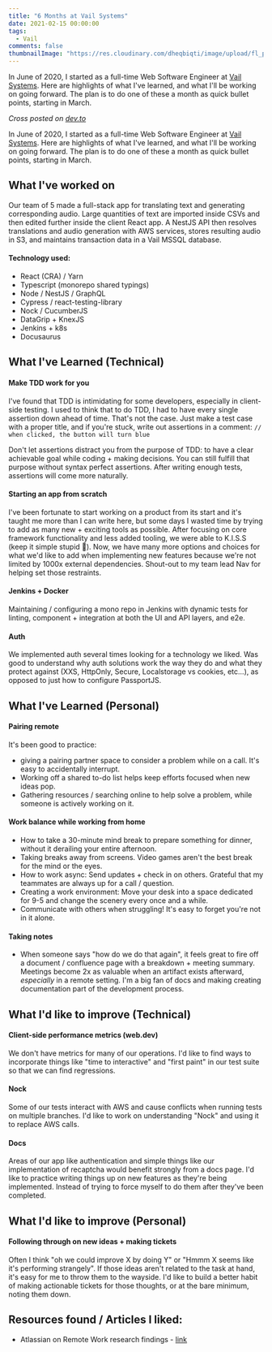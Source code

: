 ```yaml
---
title: "6 Months at Vail Systems"
date: 2021-02-15 00:00:00
tags:
  - Vail
comments: false
thumbnailImage: "https://res.cloudinary.com/dheqbiqti/image/upload/fl_progressive,r_50:5/v1613437533/Projects/Vail/vail2020.png"
---
```


In June of 2020, I started as a full-time Web Software Engineer at
[Vail Systems](https://www.vailsys.com/). Here are highlights of what I've
learned, and what I'll be working on going forward. The plan is to do one of
these a month as quick bullet points, starting in March.

<!-- excerpt -->

_Cross posted on [dev.to](https://dev.to/bmitchinson/6-months-at-vail-systems-1ilj)_

In June of 2020, I started as a full-time Web Software Engineer at
[Vail Systems](https://www.vailsys.com/). Here are highlights of what I've
learned, and what I'll be working on going forward. The plan is to do one of
these a month as quick bullet points, starting in March.

## What I've worked on

Our team of 5 made a full-stack app for translating text and generating corresponding audio.
Large quantities of text are imported inside CSVs and then edited
further inside the client React app.
A NestJS API then resolves translations and audio generation with AWS services,
stores resulting audio in S3, and maintains transaction data in a Vail MSSQL
database.

#### Technology used:

- React (CRA) / Yarn
- Typescript (monorepo shared typings)
- Node / NestJS / GraphQL
- Cypress / react-testing-library
- Nock / CucumberJS
- DataGrip + KnexJS
- Jenkins + k8s
- Docusaurus

## What I've Learned (Technical)

#### Make TDD work for you

I've found that TDD is intimidating for some developers, especially in
client-side testing. I used to think that to do TDD, I had
to have every single assertion down ahead of time. That's not the case. Just
make a test case with a proper title, and if you're stuck, write out assertions
in a comment:
`// when clicked, the button will turn blue`

Don't let assertions distract you from the purpose of TDD: to have a clear
achievable goal while coding + making decisions. You can still fulfill that purpose
without syntax perfect assertions. After writing enough tests, assertions
will come more naturally.

#### Starting an app from scratch

I've been fortunate to start working on a product from its start and
it's taught me more than I can write here, but some days I wasted time by trying
to add as many new + exciting tools as possible. After focusing on core
framework functionality and less added tooling, we were able to K.I.S.S
(keep it simple stupid 💋). Now, we have many more options and choices for what
we'd like to add when implementing new features because we're not limited by
1000x external dependencies. Shout-out to my team lead Nav for helping set those
restraints.

#### Jenkins + Docker

Maintaining / configuring a mono repo in Jenkins with dynamic tests for linting,
component + integration at both the UI and API layers, and e2e.

#### Auth

We implemented auth several times looking for a technology we liked. Was good to
understand why auth solutions work the way they do and what they protect against
(XXS, HttpOnly, Secure, Localstorage vs cookies, etc...), as opposed to just how to
configure PassportJS.

## What I've Learned (Personal)

#### Pairing remote

It's been good to practice:

- giving a pairing partner space to consider a problem while on a call. It's
  easy to accidentally interrupt.
- Working off a shared to-do list helps keep efforts focused when new ideas pop.
- Gathering resources / searching online to help solve a problem, while someone
  is actively working on it.

#### Work balance while working from home

- How to take a 30-minute mind break to prepare something for dinner, without
  it derailing your entire afternoon.
- Taking breaks away from screens. Video games aren't the best break for the
  mind or the eyes.
- How to work async: Send updates + check in on others. Grateful that my
  teammates are always up for a call / question.
- Creating a work environment: Move your desk into a space dedicated for 9-5
  and change the scenery every once and a while.
- Communicate with others when struggling! It's easy to forget you're not in
  it alone.

#### Taking notes

- When someone says "how do we do that again", it feels great to fire off a
  document / confluence page with a breakdown + meeting summary. Meetings become
  2x as valuable when an artifact exists afterward, _especially_ in a remote
  setting. I'm a big fan of docs and making creating documentation part of the
  development process.

## What I'd like to improve (Technical)

#### Client-side performance metrics (web.dev)

We don't have metrics for many of our operations. I'd like to find ways to
incorporate things like "time to interactive" and "first paint" in our test
suite so that we can find regressions.

#### Nock

Some of our tests interact with AWS and cause conflicts when running tests on
multiple branches. I'd like to work on understanding "Nock" and using it to
replace AWS calls.

#### Docs

Areas of our app like authentication and simple things like our implementation
of recaptcha would benefit strongly from a docs page. I'd like to practice
writing things up on new features as they're being implemented. Instead of
trying to force myself to do them after they've been completed.

## What I'd like to improve (Personal)

#### Following through on new ideas + making tickets

Often I think "oh we could improve X by doing Y" or "Hmmm X seems like it's performing strangely".
If those ideas aren't related to the task at hand, it's easy for me to throw
them to the wayside. I'd like to build a better habit of making actionable
tickets for those thoughts, or at the bare minimum, noting them down.

## Resources found / Articles I liked:

- Atlassian on Remote Work research findings - [link](https://www.atlassian.com/blog/teamwork/new-research-covid-19-remote-work-impact)
